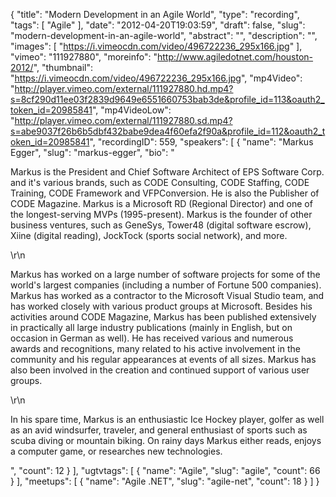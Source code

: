 {
  "title": "Modern Development in an Agile World",
  "type": "recording",
  "tags": [
    "Agile"
  ],
  "date": "2012-04-20T19:03:59",
  "draft": false,
  "slug": "modern-development-in-an-agile-world",
  "abstract": "",
  "description": "",
  "images": [
    "https://i.vimeocdn.com/video/496722236_295x166.jpg"
  ],
  "vimeo": "111927880",
  "moreinfo": "http://www.agiledotnet.com/houston-2012/",
  "thumbnail": "https://i.vimeocdn.com/video/496722236_295x166.jpg",
  "mp4Video": "http://player.vimeo.com/external/111927880.hd.mp4?s=8cf290d11ee03f2839d9649e6551660753bab3de&profile_id=113&oauth2_token_id=20985841",
  "mp4VideoLow": "http://player.vimeo.com/external/111927880.sd.mp4?s=abe9037f26b6b5dbf432babe9dea4f60efa2f90a&profile_id=112&oauth2_token_id=20985841",
  "recordingID": 559,
  "speakers": [
    {
      "name": "Markus Egger",
      "slug": "markus-egger",
      "bio": "<p>Markus is the President and Chief Software Architect of EPS Software Corp. and it's various brands, such as CODE Consulting, CODE Staffing, CODE Training, CODE Framework and VFPConversion. He is also the Publisher of CODE Magazine. Markus is a Microsoft RD (Regional Director) and one of the longest-serving MVPs (1995-present). Markus is the founder of other business ventures, such as GeneSys, Tower48 (digital software escrow), Xiine (digital reading), JockTock (sports social network), and more.</p>\r\n<p>Markus has worked on a large number of software projects for some of the world's largest companies (including a number of Fortune 500 companies). Markus has worked as a contractor to the Microsoft Visual Studio team, and has worked closely with various product groups at Microsoft. Besides his activities around CODE Magazine, Markus has been published extensively in practically all large industry publications (mainly in English, but on occasion in German as well). He has received various and numerous awards and recognitions, many related to his active involvement in the community and his regular appearances at events of all sizes. Markus has also been involved in the creation and continued support of various user groups.</p>\r\n<p>In his spare time, Markus is an enthusiastic Ice Hockey player, golfer as well as an avid windsurfer, traveler, and general enthusiast of sports such as scuba diving or mountain biking. On rainy days Markus either reads, enjoys a computer game, or researches new technologies.</p>",
      "count": 12
    }
  ],
  "ugtvtags": [
    {
      "name": "Agile",
      "slug": "agile",
      "count": 66
    }
  ],
  "meetups": [
    {
      "name": "Agile .NET",
      "slug": "agile-net",
      "count": 18
    }
  ]
}